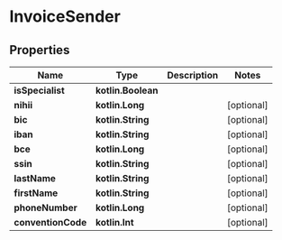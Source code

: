 
# InvoiceSender

## Properties
Name | Type | Description | Notes
------------ | ------------- | ------------- | -------------
**isSpecialist** | **kotlin.Boolean** |  | 
**nihii** | **kotlin.Long** |  |  [optional]
**bic** | **kotlin.String** |  |  [optional]
**iban** | **kotlin.String** |  |  [optional]
**bce** | **kotlin.Long** |  |  [optional]
**ssin** | **kotlin.String** |  |  [optional]
**lastName** | **kotlin.String** |  |  [optional]
**firstName** | **kotlin.String** |  |  [optional]
**phoneNumber** | **kotlin.Long** |  |  [optional]
**conventionCode** | **kotlin.Int** |  |  [optional]



